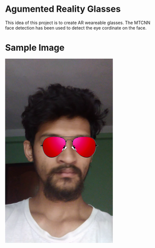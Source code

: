 # Agumented Reality Glasses

This idea of this project is to create AR weareable glasses. The MTCNN face detection has been used to detect the eye cordinate on the face.

# Sample Image
![Sample image](https://github.com/Badal-Shrestha/ar_glasses/blob/master/Sample.png?raw=true)



